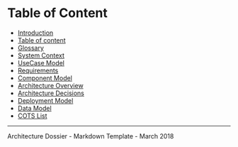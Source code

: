 # Table of Content

-   [Introduction](./0000.Introduction.md)
-   [Table of content](./0001.TableOfContent.md)
-   [Glossary](./0002.Glossary.md)
-   [System Context](./0100.SystemContext.md)
-   [UseCase Model](./0200.UseCaseModel.md)
-   [Requirements](./0300.Requirements.md)
-   [Component Model](./0400.ComponentsModel.md)
-   [Architecture Overview](./0500.ArchitectureOverview.md)
-   [Architecture Decisions](./0600.ArchitectureDecisions.md)
-   [Deployment Model](./0700.DeploymentModel.md)
-   [Data Model](./0800.DataModel.md)
-   [COTS List](./0900.COTSList.md)

* * *

Architecture Dossier - Markdown Template - March 2018
